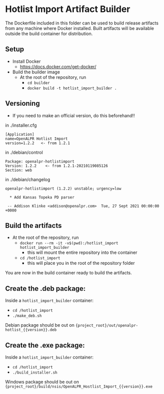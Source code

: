 # Hotlist Import Artifact Builder
The Dockerfile included in this folder can be used to build release artifacts from any machine where Docker installed.
Built artifacts will be available outside the build container for distribution.

## Setup
- Install Docker
  - https://docs.docker.com/get-docker/
- Build the builder image
  - At the root of the repository, run
    - `cd builder`
    - `docker build -t hotlist_import_builder .`

## Versioning
- If you need to make an official version, do this beforehand!!

in ./installer.cfg
```
[Application]
name=OpenALPR Hotlist Import
version=1.2.2   <- from 1.2.1
```

in ./debian/control
```
Package: openalpr-hotlistimport
Version: 1.2.2    <- from 1.2.1-20210119085126
Section: web
```

in ./debian/changelog
```
openalpr-hotlistimport (1.2.2) unstable; urgency=low

  * Add Kansas Topeka PD parser

 -- Addison Klinke <addison@openalpr.com>  Tue, 27 Sept 2021 00:00:00 +0000
```

## Build the artifacts
- At the root of the repository, run
  - `docker run --rm -it -v$(pwd):/hotlist_import hotlist_import_builder`
    - this will mount the entire repository into the container
  - `cd /hotlist_import`
    - this will place you in the root of the repository folder

You are now in the build container ready to build the artifacts.

## Create the .deb package:
Inside a `hotlist_import_builder` container:
- `cd /hotlist_import`
- `./make_deb.sh`

Debian package should be out on `{project_root}/out/openalpr-hotlist_{{version}}.deb`

## Create the .exe package:
Inside a `hotlist_import_builder` container:
  - `cd /hotlist_import`
  - `./build_installer.sh`

Windows package should be out on `{project_root}/build/nsis/OpenALPR_Hostlist_Import_{{version}}.exe`

